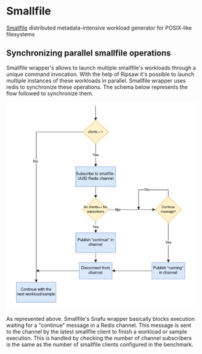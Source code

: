 
# Smallfile
[Smallfile](https://github.com/distributed-system-analysis/smallfile) distributed metadata-intensive workload generator for POSIX-like filesystems


## Synchronizing parallel smallfile operations

Smallfile wrapper's allows to launch multiple smallfile's workloads through a unique command invocation. With the help of Ripsaw it's possible to launch multiple instances of these workloads in parallel.
Smallfile wrapper uses redis to synchronize these operations. The schema below represents the flow followed to synchronize them.

![sync-diagram](sync-diagram.png)

As represented above. Smallfile's Snafu wrapper basically blocks execution waiting for a "continue" message in a Redis channel. This message is sent to the channel by the latest smallfile client to finish a workload or sample execution. This is handled by checking the number of channel subscribers is the same as the number of smallfile clients configured in the benchmark.


